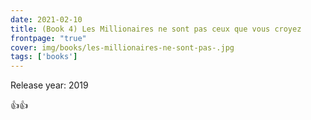 ```yaml
---
date: 2021-02-10
title: (Book 4) Les Millionaires ne sont pas ceux que vous croyez
frontpage: "true"
cover: img/books/les-millionaires-ne-sont-pas-.jpg
tags: ['books']
---
```


Release year: 2019

👍👍

